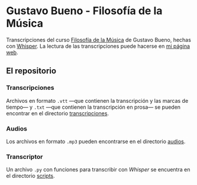 # Gustavo Bueno - Filosofía de la Música

Transcripciones del curso [Filosofía de la Música](https://www.fgbueno.es/act/act021.htm) de Gustavo Bueno, hechas con [Whisper](https://github.com/openai/whisper). La lectura de las transcripciones puede hacerse en [mi página web](https://www.noguez.live/gbmusica).

## El repositorio

### Transcripciones
Archivos en formato `.vtt` —que contienen la transcripción y las marcas de tiempo— y `.txt` —que contienen la transcripción en prosa— se pueden encontrar en el directorio [transcripciones](transcripciones/).

### Audios
Los archivos en formato `.mp3` pueden encontrarse en el directorio [audios](audios/).

### Transcriptor
Un archivo `.py` con funciones para transcribir con *Whisper* se encuentra en el directorio [scripts](scripts/).
